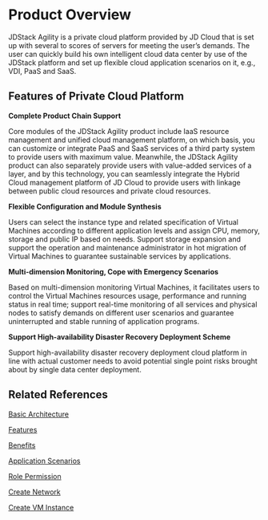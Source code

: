 # Product Overview

JDStack Agility is a private cloud platform provided by JD Cloud that is set up with several to scores of servers for meeting the user’s demands. The user can quickly build his own intelligent cloud data center by use of the JDStack platform and set up flexible cloud application scenarios on it, e.g., VDI, PaaS and SaaS.



## Features of Private Cloud Platform

**Complete Product Chain Support**

Core modules of the JDStack Agility product include IaaS resource management and unified cloud management platform, on which basis, you can customize or integrate PaaS and SaaS services of a third party system to provide users with maximum value. Meanwhile, the JDStack Agility product can also separately provide users with value-added services of a layer, and by this technology, you can seamlessly integrate the Hybrid Cloud management platform of JD Cloud to provide users with linkage between public cloud resources and private cloud resources.

**Flexible Configuration and Module Synthesis**

Users can select the instance type and related specification of Virtual Machines according to different application levels and assign CPU, memory, storage and public IP based on needs. Support storage expansion and support the operation and maintenance administrator in hot migration of Virtual Machines to guarantee sustainable services by applications.

**Multi-dimension Monitoring, Cope with Emergency Scenarios**

Based on multi-dimension monitoring Virtual Machines, it facilitates users to control the Virtual Machines resources usage, performance and running status in real time; support real-time monitoring of all services and physical nodes to satisfy demands on different user scenarios and guarantee uninterrupted and stable running of application programs.

**Support High-availability Disaster Recovery Deployment Scheme**

Support high-availability disaster recovery deployment cloud platform in line with actual customer needs to avoid potential single point risks brought about by single data center deployment.



## Related References

[Basic Architecture](Basic-Infrastructure.md)


[Features](Features.md)

[Benefits](Benefits.md)

[Application Scenarios](Application-Scenarios.md)

[Role Permission](../Getting-Started/Role-Permission.md)

[Create Network](../Getting-Started/Create-Network.md)

[Create VM Instance](../Getting-Started/Create-Instance.md)

